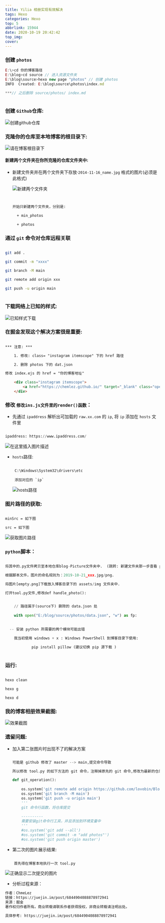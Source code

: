 ```yaml
---
title: Yilia 相册实现有效解决
tags: Hexo
categories: Hexo
top: 5
abbrlink: 15944
date: 2020-10-19 20:42:42
top_img:
cover:
---
```


### 创建 `photos`

```javascript
E:\>cd 你的博客路径
E:\blog>cd source // 进入资源文件夹
E:\blog\source>hexo new page "photos" // 创建 photos
INFO  Created: E:\blog\source\photos\index.md 

***// 之后删除 source/photos/ index.md
    
```

###  创建 `Github`仓库:

![创建github仓库](https://img-blog.csdnimg.cn/2020101920485210.png?x-oss-process=image/watermark,type_ZmFuZ3poZW5naGVpdGk,shadow_10,text_aHR0cHM6Ly9ibG9nLmNzZG4ubmV0L3dlaXhpbl80MzM0MDQyMA==,size_16,color_FFFFFF,t_70#pic_center)



### 克隆你的仓库至本地博客的根目录下:

![请在博客根目录下](https://img-blog.csdnimg.cn/20201019205449237.png?x-oss-process=image/watermark,type_ZmFuZ3poZW5naGVpdGk,shadow_10,text_aHR0cHM6Ly9ibG9nLmNzZG4ubmV0L3dlaXhpbl80MzM0MDQyMA==,size_16,color_FFFFFF,t_70#pic_center)



#### 新建两个文件夹在你所克隆的仓库文件夹中: 

+ 新建文件夹并在两个文件夹下存放·`2014-11-16_name.jpg` 格式的图片(必须是此格式)

  ![新建两个文件夹](https://img-blog.csdnimg.cn/20201019205859490.png?x-oss-process=image/watermark,type_ZmFuZ3poZW5naGVpdGk,shadow_10,text_aHR0cHM6Ly9ibG9nLmNzZG4ubmV0L3dlaXhpbl80MzM0MDQyMA==,size_16,color_FFFFFF,t_70#pic_center)

  ```html
  
  
  开始只新建两个文件夹，分别是:
  
  	+ min_photos
  
  	+ photos
  
  ```

  

###  通过 `git` 命令对仓库远程关联

```bash

git add .

git commit -m "xxxx"

git branch -M main

git remote add origin xxx

git push -u origin main
                
```



### 下载网络上已知的样式:

![已知样式下载](https://img-blog.csdnimg.cn/20201019210552545.png?x-oss-process=image/watermark,type_ZmFuZ3poZW5naGVpdGk,shadow_10,text_aHR0cHM6Ly9ibG9nLmNzZG4ubmV0L3dlaXhpbl80MzM0MDQyMA==,size_16,color_FFFFFF,t_70#pic_center)



### 在掘金发现这个解决方案很是重要:

```html

*** 注意: ***

	1. 修改: class= "instagram itemscope" 下的 href 路径

	2. 删除 photos 下的 dat.json

修改 index.ejs 的 href = "你的博客地址"

    <div class="instagram itemscope">
        <a href="https://chemlez.github.io/" target="_blank" class="open-ins">图片正在加载中…</a>
    </div>

```



### 修改 `修改ins.js文件里的render()函数`：

+ 先通过 `ipaddress`   解析出可加载的 `raw.xx.com` 的 `ip`, 将 `ip` 添加在 `hosts` 文件里

```python

ipaddress: https://www.ipaddress.com/

```

![在这里插入图片描述](https://img-blog.csdnimg.cn/20201019211952623.png?x-oss-process=image/watermark,type_ZmFuZ3poZW5naGVpdGk,shadow_10,text_aHR0cHM6Ly9ibG9nLmNzZG4ubmV0L3dlaXhpbl80MzM0MDQyMA==,size_16,color_FFFFFF,t_70#pic_center)

+ `hosts`路径:

  ```python
   
   C:\Windows\System32\drivers\etc
          
   添加对应的 `ip`
  ```

  ![hosts路径](https://img-blog.csdnimg.cn/20201019212505974.png?x-oss-process=image/watermark,type_ZmFuZ3poZW5naGVpdGk,shadow_10,text_aHR0cHM6Ly9ibG9nLmNzZG4ubmV0L3dlaXhpbl80MzM0MDQyMA==,size_16,color_FFFFFF,t_70#pic_center)



###  图片路径的获取:

```html

minSrc = 如下图

src = 如下图
```



![获取图片路径](https://img-blog.csdnimg.cn/20201019213247705.gif#pic_center)

### `python`脚本：

```python

将其中的.py文件拷贝至本地仓库blog-Picture文件夹中.  (跳转: 新建文件夹那一步查看 python 文件 )

根据脚本文件，图片的命名规则为：2019-10-21_xxx.jpg/png.

将图片[empty.png]下载放入博客目录下的 assets/img 文件夹中.

打开tool.py文件,修改def handle_photo():

    
    // 路径属于(source下) 删除的 data.json 处
    
    with open("E:/blog/source/photos/data.json", "w") as fp:
        
      
  -- 安装 python 所需要的两个模块可能出错

	我当初使用 windows + x : Windows PowerShell 到博客目录下使用: 
            
            pip install pillow (建议切换 pip 源下载 )
            
```



### 运行:

```bash

hexo clean

hexo g

hexo d

```



### 我的博客相册效果截图:

![效果截图](https://img-blog.csdnimg.cn/20201019214735290.png?x-oss-process=image/watermark,type_ZmFuZ3poZW5naGVpdGk,shadow_10,text_aHR0cHM6Ly9ibG9nLmNzZG4ubmV0L3dlaXhpbl80MzM0MDQyMA==,size_16,color_FFFFFF,t_70#pic_center)



### 遗留问题:

+ 加入第二张图片时出现不了的解决方案

  ```python
  
  可能是 github 修改了 master --> main,提交命令导致
  
  所以修改 tool.py 的如下方法的 git 命令，注释掉原先的 git 命令,修改为最新的仓库关联方式
  
  def git_operation():
      
      os.system('git remote add origin https://github.com/lovobin/Blog-Back-Up.git')
      os.system('git branch -M main')
      os.system('git push -u origin main')
      '''
      git 命令行函数，将仓库提交
      
      ----------
      需要安装git命令行工具，并且添加到环境变量中
      '''
      #os.system('git add --all')
      #os.system('git commit -m "add photos"')
      #os.system('git push origin master')
  ```

  

+ 第二次的图片展示结果:
```python 
	
	首先得在博客本地执行一次 tool.py 

```
 ![正确显示二次提交的图片](https://img-blog.csdnimg.cn/20201020100626447.png?x-oss-process=image/watermark,type_ZmFuZ3poZW5naGVpdGk,shadow_10,text_aHR0cHM6Ly9ibG9nLmNzZG4ubmV0L3dlaXhpbl80MzM0MDQyMA==,size_16,color_FFFFFF,t_70#pic_center)

+ 分析过程来源：

```html
作者：ChmeLez
链接：https://juejin.im/post/6844904088878972941
来源：掘金
著作权归作者所有。商业转载请联系作者获得授权，非商业转载请注明出处。

具体参考: https://juejin.im/post/6844904088878972941
```
